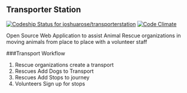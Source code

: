 ## Transporter Station
[ ![Codeship Status for joshuarose/transporterstation](https://codeship.io/projects/ba91ff00-cd51-0131-fbf9-7efb6826435f/status?branch=master)](https://codeship.io/projects/22774)
[![Code Climate](https://codeclimate.com/github/joshuarose/transporterstation.png)](https://codeclimate.com/github/joshuarose/transporterstation)

Open Source Web Application to assist Animal Rescue organizations in
moving animals from place to place with a volunteer staff

###Transport Workflow
1. Rescue organizations create a transport
2. Rescues Add Dogs to Transport
3. Rescues Add Stops to journey
4. Volunteers Sign up for stops

